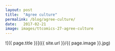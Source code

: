 ```yaml
---
layout: post
title:  "Agree culture"
permalink: /blog/agree-culture/
date:   2017-02-21
image: images/ttcomics-27-agree-culture
---
```

![{{ page.title }}]({{ site.url }}/{{ page.image }}.jpg)
